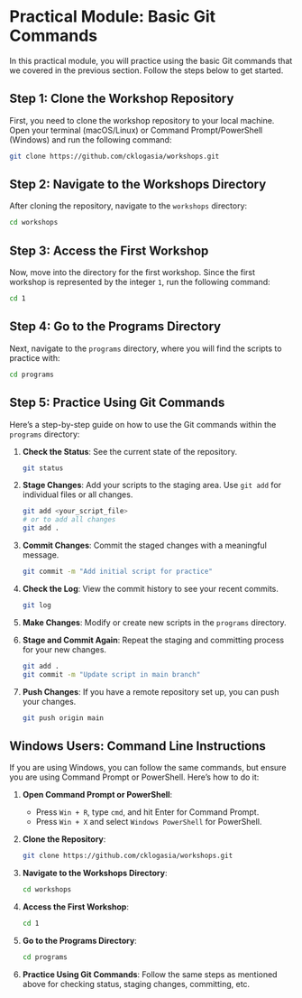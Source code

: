 # Practical Module: Basic Git Commands

In this practical module, you will practice using the basic Git commands that we covered in the previous section. Follow the steps below to get started.

## Step 1: Clone the Workshop Repository

First, you need to clone the workshop repository to your local machine. Open your terminal (macOS/Linux) or Command Prompt/PowerShell (Windows) and run the following command:

```bash
git clone https://github.com/cklogasia/workshops.git
```

## Step 2: Navigate to the Workshops Directory

After cloning the repository, navigate to the `workshops` directory:

```bash
cd workshops
```

## Step 3: Access the First Workshop

Now, move into the directory for the first workshop. Since the first workshop is represented by the integer `1`, run the following command:

```bash
cd 1
```

## Step 4: Go to the Programs Directory

Next, navigate to the `programs` directory, where you will find the scripts to practice with:

```bash
cd programs
```

## Step 5: Practice Using Git Commands

Here’s a step-by-step guide on how to use the Git commands within the `programs` directory:

1. **Check the Status**: See the current state of the repository.
   ```bash
   git status
   ```

2. **Stage Changes**: Add your scripts to the staging area. Use `git add` for individual files or all changes.
   ```bash
   git add <your_script_file>
   # or to add all changes
   git add .
   ```

3. **Commit Changes**: Commit the staged changes with a meaningful message.
   ```bash
   git commit -m "Add initial script for practice"
   ```

4. **Check the Log**: View the commit history to see your recent commits.
   ```bash
   git log
   ```

5. **Make Changes**: Modify or create new scripts in the `programs` directory.

6. **Stage and Commit Again**: Repeat the staging and committing process for your new changes.
   ```bash
   git add .
   git commit -m "Update script in main branch"
   ```

7. **Push Changes**: If you have a remote repository set up, you can push your changes.
   ```bash
   git push origin main
   ```

## Windows Users: Command Line Instructions

If you are using Windows, you can follow the same commands, but ensure you are using Command Prompt or PowerShell. Here’s how to do it:

1. **Open Command Prompt or PowerShell**:
   - Press `Win + R`, type `cmd`, and hit Enter for Command Prompt.
   - Press `Win + X` and select `Windows PowerShell` for PowerShell.

2. **Clone the Repository**:
   ```bash
   git clone https://github.com/cklogasia/workshops.git
   ```

3. **Navigate to the Workshops Directory**:
   ```bash
   cd workshops
   ```

4. **Access the First Workshop**:
   ```bash
   cd 1
   ```

5. **Go to the Programs Directory**:
   ```bash
   cd programs
   ```

6. **Practice Using Git Commands**: Follow the same steps as mentioned above for checking status, staging changes, committing, etc.


